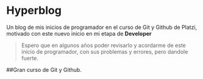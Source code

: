 # Hyperblog
Un blog de mis inicios de programador en el curso de Git y Github de Platzi, motivado con este nuevo inicio en mi etapa de **Developer**

>Espero que en algunos años poder revisarlo y acordarme de este inicio de programador, con sus problemas y errores, pero dandole fuerte.

##Gran curso de Git y Github.